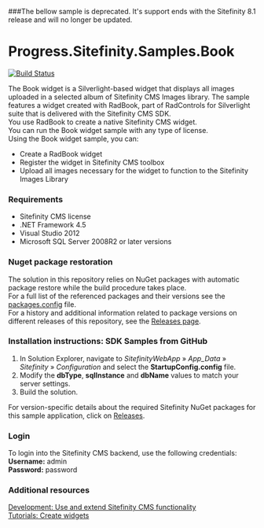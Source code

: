 ###The bellow sample is deprecated. It's support ends with the Sitefinity 8.1 release and will no longer be updated.

Progress.Sitefinity.Samples.Book
===============================

[![Build Status](http://sdk-jenkins-ci.cloudapp.net/buildStatus/icon?job=Telerik.Sitefinity.Samples.Book.CI)](http://sdk-jenkins-ci.cloudapp.net/job/Telerik.Sitefinity.Samples.Book.CI/)

The Book widget is a Silverlight-based widget that displays all images uploaded in a selected album of Sitefinity CMS Images library. The sample features a widget created with RadBook, part of RadControls for Silverlight suite that is delivered with the Sitefinity CMS SDK.    
You use RadBook to create a native Sitefinity CMS widget.    
You can run the Book widget sample with any type of license.   
Using the Book widget sample, you can:

* Create a RadBook widget
* Register the widget in Sitefinity CMS toolbox
* Upload all images necessary for the widget to function to the Sitefinity Images Library


### Requirements

* Sitefinity CMS license
* .NET Framework 4.5
* Visual Studio 2012
* Microsoft SQL Server 2008R2 or later versions

### Nuget package restoration
The solution in this repository relies on NuGet packages with automatic package restore while the build procedure takes place.   
For a full list of the referenced packages and their versions see the [packages.config](https://github.com/Sitefinity-SDK/Telerik.Sitefinity.Samples.Book/blob/master/SitefinityWebApp/packages.config) file.    
For a history and additional information related to package versions on different releases of this repository, see the [Releases page](https://github.com/Sitefinity-SDK/Telerik.Sitefinity.Samples.Book/releases).  


### Installation instructions: SDK Samples from GitHub

1. In Solution Explorer, navigate to _SitefinityWebApp_ » *App_Data* » _Sitefinity_ » _Configuration_ and select the **StartupConfig.config** file. 
2. Modify the **dbType**, **sqlInstance** and **dbName** values to match your server settings.
3. Build the solution.


For version-specific details about the required Sitefinity NuGet packages for this sample application, click on [Releases](https://github.com/Sitefinity-SDK/Telerik.Sitefinity.Samples.Book/releases).


### Login

To login into the Sitefinity CMS backend, use the following credentials:  
**Username:** admin  
**Password:** password


### Additional resources

[Development: Use and extend Sitefinity CMS functionality](http://docs.sitefinity.com/develop-create-and-manage-website-content)  
[Tutorials: Create widgets](http://docs.sitefinity.com/tutorials-create-widgets)

